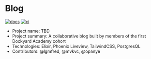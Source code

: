 # Blog

[![docs](https://github.com/opanye/blog/actions/workflows/docs.yaml/badge.svg?branch=main)](https://github.com/opanye/blog/actions/workflows/docs.yaml)
[![ci](https://github.com/opanye/blog/actions/workflows/ci.yaml/badge.svg?branch=main)](https://github.com/opanye/blog/actions/workflows/ci.yaml)

* Project name: TBD
* Project summary: A collaborative blog built by members of the first Dockyard Academy cohort
* Technologies: Elixir, Phoenix Liveview, TailwindCSS, PostgresQL
* Contributors: @lgmfred, @mvkvc, @opanye
